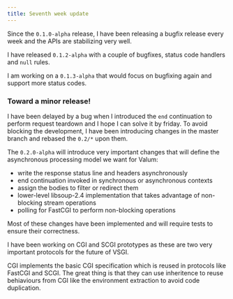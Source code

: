 ```yaml
---
title: Seventh week update
---
```


Since the `0.1.0-alpha` release, I have been releasing a bugfix release every
week and the APIs are stabilizing very well.

I have released `0.1.2-alpha` with a couple of bugfixes, status code handlers
and `null` rules.

I am working on a `0.1.3-alpha` that would focus on bugfixing again and support
more status codes.

### Toward a minor release!

I have been delayed by a bug when I introduced the `end` continuation to
perform request teardown and I hope I can solve it by friday. To avoid blocking
the development, I have been introducing changes in the master branch and
rebased the `0.2/*` upon them.

The `0.2.0-alpha` will introduce very important changes that will define the
asynchronous processing model we want for Valum:

 - write the response status line and headers asynchronously
 - end continuation invoked in synchronous or asynchronous contexts
 - assign the bodies to filter or redirect them
 - lower-level libsoup-2.4 implementation that takes advantage of non-blocking
   stream operations
 - polling for FastCGI to perform non-blocking operations

Most of these changes have been implemented and will require tests to ensure
their correctness.

I have been working on CGI and SCGI prototypes as these are two very important
protocols for the future of VSGI.

CGI implements the basic CGI specification which is reused in protocols like
FastCGI and SCGI. The great thing is that they can use inheritence to reuse
behiaviours from CGI like the environment extraction to avoid code duplication.
